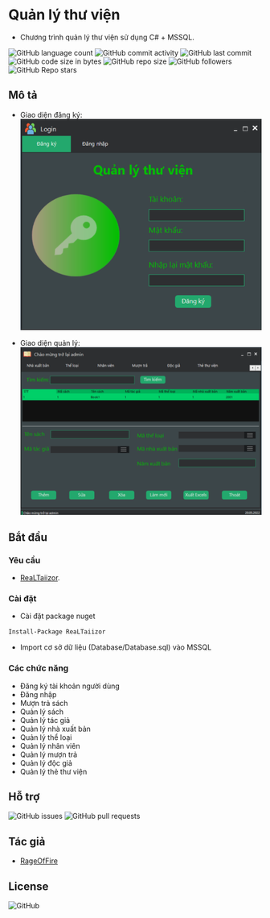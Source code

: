 # Quản lý thư viện

* Chương trình quản lý thư viện sử dụng C# + MSSQL.

![GitHub language count](https://img.shields.io/github/languages/count/RageOfFire/Library-System)
![GitHub commit activity](https://img.shields.io/github/commit-activity/m/RageOfFire/Library-System)
![GitHub last commit](https://img.shields.io/github/last-commit/RageOfFire/Library-System)
![GitHub code size in bytes](https://img.shields.io/github/languages/code-size/RageOfFire/Library-System)
![GitHub repo size](https://img.shields.io/github/repo-size/RageOfFire/Library-System)
![GitHub followers](https://img.shields.io/github/followers/RageOfFire)
![GitHub Repo stars](https://img.shields.io/github/stars/RageOfFire/Library-System)

## Mô tả

* Giao diện đăng ký:
![Giao diện đăng ký](/IMG/DangKy.png?raw=true "Giao diện đăng ký")

* Giao diện quản lý:
![Giao diện quản lý](/IMG/QuanLy.png?raw=true "Giao diện quản lý")

## Bắt đầu

### Yêu cầu

* [ReaLTaiizor](https://github.com/Taiizor/ReaLTaiizor).

### Cài đặt

* Cài đặt package nuget

```sh
Install-Package ReaLTaiizor
```

* Import cơ sở dữ liệu (Database/Database.sql) vào MSSQL

### Các chức năng

* Đăng ký tài khoản người dùng
* Đăng nhập
* Mượn trả sách
* Quản lý sách
* Quản lý tác giả
* Quản lý nhà xuất bản
* Quản lý thể loại
* Quản lý nhân viên
* Quản lý mượn trả
* Quản lý độc giả
* Quản lý thẻ thư viện

## Hỗ trợ

![GitHub issues](https://img.shields.io/github/issues/RageOfFire/Library-System)
![GitHub pull requests](https://img.shields.io/github/issues-pr/RageOfFire/Library-System)

## Tác giả

* [RageOfFire](https://github.com/RageOfFire)

## License

![GitHub](https://img.shields.io/github/license/RageOfFire/Library-System)
